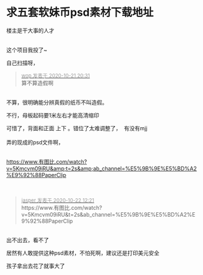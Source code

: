 # 求五套软妹币psd素材下载地址


楼主是干大事的人才<br />
<br />
<img id="aimg_IoOMV" onclick="zoom(this, this.src, 0, 0, 0)" class="zoom" src="https://imgurl.mxdreamx.com/2020/10/20/TOIMG3555c1020074632N.png" onmouseover="img_onmouseoverfunc(this)" onload="thumbImg(this)" border="0" alt="" />

这个项目我投了~<img id="aimg_ipe2Z" onclick="zoom(this, this.src, 0, 0, 0)" class="zoom" src="https://cdn.jsdelivr.net/gh/hishis/forum-master/public/images/patch.gif" onmouseover="img_onmouseoverfunc(this)" onload="thumbImg(this)" border="0" alt="" />

自己扫描呀，

<div class="quote"><blockquote><font size="2"><a href="https://www.hostloc.com/forum.php?mod=redirect&amp;goto=findpost&amp;pid=9333182&amp;ptid=756910" target="_blank"><font color="#999999">wop 发表于 2020-10-21 20:31</font></a></font><br />
算不算造假啊</blockquote></div><br />
不算，很明确能分辨真假的纸币不叫造假。

不行，母板起码要1米左右才能高清缩印

可惜了，背面和正面 上下 。错位了太难调整了，&nbsp;&nbsp;有没有mjj <br />
<br />
弄的现成的psd文件啊，<br />
<img id="aimg_rC252" onclick="zoom(this, this.src, 0, 0, 0)" class="zoom" src="https://i.loli.net/2020/10/22/fCiDSpg16TykzQ3.png" onmouseover="img_onmouseoverfunc(this)" onload="thumbImg(this)" border="0" alt="" /><br />
<br />
<img id="aimg_m83a7" onclick="zoom(this, this.src, 0, 0, 0)" class="zoom" src="https://i.loli.net/2020/10/22/udeLS6z5Wo3XQI7.png" onmouseover="img_onmouseoverfunc(this)" onload="thumbImg(this)" border="0" alt="" /><br />


https://www.有图比.com/watch?v=5Kmcvm09iRU&amp;t=2s&amp;ab_channel=%E5%9B%9E%E5%BD%A2%E9%92%88PaperClip<br />
<br />
<br />
<img src="static/image/smiley/default/lol.gif" smilieid="12" border="0" alt="" /><img id="aimg_O6ypU" onclick="zoom(this, this.src, 0, 0, 0)" class="zoom" src="https://cdn.jsdelivr.net/gh/hishis/forum-master/public/images/patch.gif" onmouseover="img_onmouseoverfunc(this)" onload="thumbImg(this)" border="0" alt="" />

<div class="quote"><blockquote><font size="2"><a href="https://www.hostloc.com/forum.php?mod=redirect&amp;goto=findpost&amp;pid=9335392&amp;ptid=756910" target="_blank"><font color="#999999">jasper 发表于 2020-10-22 12:21</font></a></font><br />
https://www.有图比.com/watch?v=5Kmcvm09iRU&amp;t=2s&amp;ab_channel=%E5%9B%9E%E5%BD%A2%E9%92%88PaperClip</blockquote></div><br />
出不出去，看不了<br />


居然有人敢提供这种psd素材，不怕死啊，建议还是打印美元安全<img src="static/image/smiley/default/lol.gif" smilieid="12" border="0" alt="" />

孩子拿出去花了就事大了<img src="static/image/smiley/default/lol.gif" smilieid="12" border="0" alt="" />
